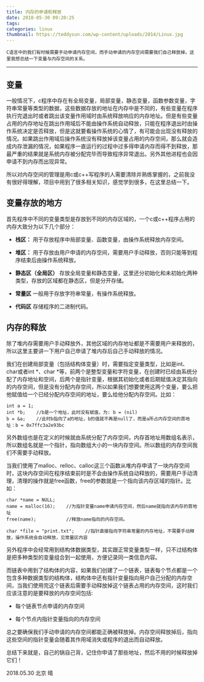 ```yaml
---
title: 内存的申请和释放
date: 2018-05-30 09:20:25
tags:
categories: linux
thumbnail: https://teddysun.com/wp-content/uploads/2014/Linux.jpg
---
```


    C语言中的我们有时候需要手动申请内存空间，而手动申请的内存空间需要我们自己释放掉。这里我想总结一下变量与内存空间的关系。
    
------

## 变量

一般情况下，c程序中存在有全局变量，局部变量，静态变量，函数参数变量，字符串常量等类型的数据，这些数据存放的地址在内存中是不同的，有些变量在程序执行完退出时或者跳出该变量作用域时由系统释放响应的内存地址。但是有些变量占用的内存地址在跳出作用域后不能由操作系统自动释放，只能在程序退出时由操作系统决定是否释放，但是这就要看操作系统的心情了，有可能会出现没有释放的情况。如果跳出作用域后操作系统没有释放掉该变量占用的内存空间，那么就会造成内存泄漏的情况，如果程序一直运行的过程中过多得申请内存而得不到释放，那最严重的结果就是系统内存被分配完毕而导致程序异常退出。另外其他进程也会因申请不到内存而出现异常。

所以对内存空间的管理是用c或c++写程序的人需要清除并熟练掌握的，之前我没有很好得理解，项目中用到了很多相关知识，感觉学到很多，在这里总结一下。

## 变量存放的地方

首先程序中不同的变量类型是存放到不同的内存区域的，一个c或c++程序占用的内存大致分为以下几个部分：

- **栈区：** 用于存放程序中局部变量、函数变量，由操作系统释放内存空间。

- **堆区：** 用于存放由用户申请的内存空间，需要用户手动释放，否则只能等到程序结束后由操作系统释放。

- **静态区（全局区）** 存放全局变量和静态变量，这里还分初始化和未初始化两种类型，存放的区域都在静态区，但是分开存储。

- **常量区** 一般用于存放字符串常量，有操作系统释放。

- **代码区** 存储程序的二进制代码。

## 内存的释放

除了堆内存需要用户手动释放外，其他区域的内存地址都是不需要用户来释放的，所以这里主要讲一下用户自己申请了堆内存后自己手动释放的情况。

我们在创建局部变量（包括结构体变量）时，需要指定变量类型，比如是int、char或者int \*、char \*等，前两个是整型变量和字符变量，在创建时已经由系统分配了内存地址和空间，后两个是指针变量，根据其初始化或者后期赋值决定其指向的内存空间，但是没有分配内存空间，所以如果我们想要使用这两个变量，要么把他赋值给一个已经分配内存空间的地址，要么给他分配内存空间。比如：
```
int a = 1;
int *b;    //b是一个地址，此时没有赋值，为: b = (nil)
b = &a;    //此时b指向了a的地址，b的值就不再是null了，而是a所占内存空间的首地址：b = 0x7ffc3a2e93bc
```

另外数组也是在定义的时候就由系统分配了内存空间，内存首地址用数组名表示，所以数组名就是一个指针，指向数组大小的一块内存空间。所以数组的内存空间我们不需要手动释放。

当我们使用了malloc、relloc、calloc这三个函数从堆内存申请了一块内存空间时，这块内存空间在程序结束前时是不会由操作系统自动释放的，需要用户手动清理，清理的操作就是free函数，free的参数就是一个指向该内存区域的指针。比如：
```
char *name = NULL;
name = malloc(16);    //为指针变量name申请内存空间，然后name就指向该内存的首地址
free(name);           //释放name指向的内存空间。

char *file = "print.txt";    //指针直接指向字符串常量的内存地址，不需要手动释放，操作系统会自动释放，见常量区内容

```

另外程序中会经常用到结构体数据类型，其实跟正常变量类型一样，只不过结构体是把多种类型的变量组合到一起使用，方便记录同一类信息内容。

而链表中用到了结构体的内容，如果我们创建了一个链表，链表每个节点都是一个包含多种数据类型的结构体，结构体中还有指针变量指向用户自己分配的内存空间，当我们使用完这个链表后需要手动释放掉这个链表占用的内存空间，这时我们应该注意的是要释放的内存空间包括:

- 每个链表节点申请的内存空间

- 每个节点内指针变量指向的内存空间

总之要确保我们手动申请的内存空间都能正确被释放掉。内存空间释放掉后，指向这些空间的指针变量会随着其作用域消失或程序的退出而自动释放。

总结下来就是，自己的锅自己背，记住你申请了那些地址，然后不用的时候释放掉它们！

2018.05.30 北京 晴